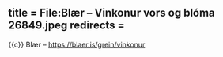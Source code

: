 title = File:Blær – Vinkonur vors og blóma 26849.jpeg
redirects =
---

{{c}} Blær – https://blaer.is/grein/vinkonur